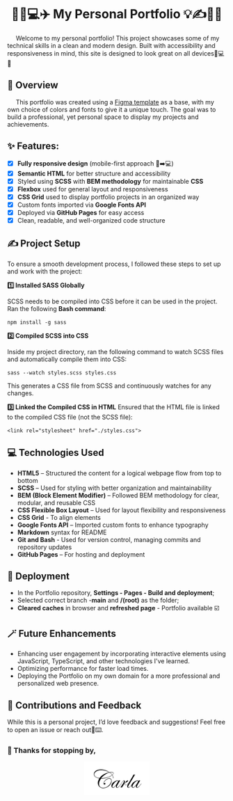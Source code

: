 <h1 align="center">🌟🌐💻✈️ My Personal Portfolio 💡✍️🎨🌟</h1>

&nbsp;&nbsp;&nbsp;&nbsp; Welcome to my personal portfolio! This project showcases some of my technical skills in a clean and modern design. Built with accessibility and responsiveness in mind, this site is designed to look great on all devices📱💻✨

## 📖 Overview

&nbsp;&nbsp;&nbsp;&nbsp; This portfolio was created using a [Figma template](https://www.figma.com/design/GcXrhyHfbBVzSsRHPcTmRh/Curriculum---Web---Student-Portfolio-Template?node-id=3569-356&p=f) as a base, with my own choice of colors and fonts to give it a unique touch. The goal was to build a professional, yet personal space to display my projects and achievements.

## ✨ Features:

-   [x] **Fully responsive design** (mobile-first approach 📱➡️💻)
-   [x] **Semantic HTML** for better structure and accessibility
-   [x] Styled using **SCSS** with **BEM methodology** for maintainable **CSS**
-   [x] **Flexbox** used for general layout and responsiveness
-   [x] **CSS Grid** used to display portfolio projects in an organized way
-   [x] Custom fonts imported via **Google Fonts API**
-   [x] Deployed via **GitHub Pages** for easy access
-   [x] Clean, readable, and well-organized code structure

## ✍️ Project Setup

To ensure a smooth development process, I followed these steps to set up and work with the project:

**1️⃣ Installed SASS Globally**

SCSS needs to be compiled into CSS before it can be used in the project. Ran the following **Bash command**:

```
npm install -g sass
```

**2️⃣ Compiled SCSS into CSS**

Inside my project directory, ran the following command to watch SCSS files and automatically compile them into CSS:

```
sass --watch styles.scss styles.css
```

This generates a CSS file from SCSS and continuously watches for any changes.

**3️⃣ Linked the Compiled CSS in HTML**
Ensured that the HTML file is linked to the compiled CSS file (not the SCSS file):

```
<link rel="stylesheet" href="./styles.css">
```

## 💻 Technologies Used

-   **HTML5** – Structured the content for a logical webpage flow from top to bottom
-   **SCSS** – Used for styling with better organization and maintainability
-   **BEM (Block Element Modifier)** – Followed BEM methodology for clear, modular, and reusable CSS
-   **CSS Flexible Box Layout** – Used for layout flexibility and responsiveness
-   **CSS Grid** - To align elements
-   **Google Fonts API** – Imported custom fonts to enhance typography
-   **Markdown** syntax for README
-   **Git and Bash** - Used for version control, managing commits and repository updates
-   **GitHub Pages** – For hosting and deployment

## 🚀 Deployment

-   In the Portfolio repository, **Settings - Pages - Build and deployment**;
-   Selected correct branch -**main** and **/(root)** as the folder;
-   **Cleared caches** in browser and **refreshed page** - Portfolio available ☑️

## 🪄 Future Enhancements

-   Enhancing user engagement by incorporating interactive elements using JavaScript, TypeScript, and other technologies I've learned.
-   Optimizing performance for faster load times.
-   Deploying the Portfolio on my own domain for a more professional and personalized web presence.

## 🤝 Contributions and Feedback

While this is a personal project, I’d love feedback and suggestions! Feel free to open an issue or reach out🫳⌨️.

### 🙏 Thanks for stopping by,

<p align="center"><img src="signature.png" alt="signature" width="150"/></p>
